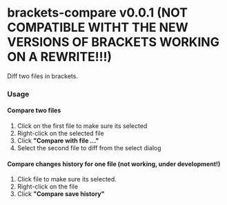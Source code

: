 brackets-compare v0.0.1 (NOT COMPATIBLE WITHT THE NEW VERSIONS OF BRACKETS WORKING ON A REWRITE!!!)
=======================

Diff two files in brackets.

### Usage

#### Compare two files

1. Click on the first file to make sure its selected 
2. Right-click on the selected file
2. Click **"Compare with file ..."**
3. Select the second file to diff from the select dialog 

#### Compare changes history for one file (not working, under development!)

1. Click file to make sure its selected.
2. Right-click on the file
3. Click **"Compare save history"**
